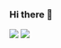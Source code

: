 ### Hi there 👋

![](https://sk56sq.sse.codesandbox.io/t1/pixel.png)
![](https://sk56sq.sse.codesandbox.io/t1/pixel.svg)
